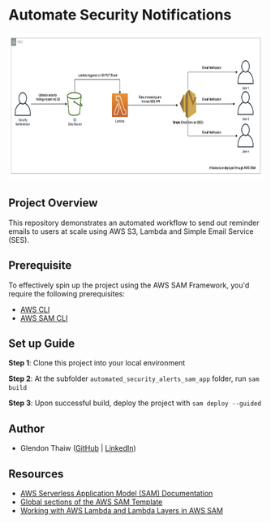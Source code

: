 # Automate Security Notifications
<p align="center"><img src="images/architecture_diagram.png" width="750" height="290"/>

## Project Overview
This repository demonstrates an automated workflow to send out reminder emails to users at scale using AWS S3, Lambda and Simple Email Service (SES).

## Prerequisite 
To effectively spin up the project using the AWS SAM Framework, you'd require the following prerequisites:
* [AWS CLI](https://docs.aws.amazon.com/cli/latest/userguide/cli-chap-install.html)
* [AWS SAM CLI](https://docs.aws.amazon.com/serverless-application-model/latest/developerguide/serverless-sam-cli-install-mac.html)

## Set up Guide
**Step 1**: Clone this project into your local environment 

**Step 2**: At the subfolder `automated_security_alerts_sam_app` folder, run `sam build`

**Step 3**: Upon successful build, deploy the project with `sam deploy --guided`

## Author
* Glendon Thaiw ([GitHub](https://github.com/glendont) | [LinkedIn](https://www.linkedin.com/in/glendonthaiw/))

 ## Resources
 * [AWS Serverless Application Model (SAM) Documentation](https://docs.aws.amazon.com/serverless-application-model/index.html) 
 * [Global sections of the AWS SAM Template](https://docs.aws.amazon.com/serverless-application-model/latest/developerguide/sam-specification-template-anatomy-globals.html)
 * [Working with AWS Lambda and Lambda Layers in AWS SAM](https://aws.amazon.com/blogs/compute/working-with-aws-lambda-and-lambda-layers-in-aws-sam/)
